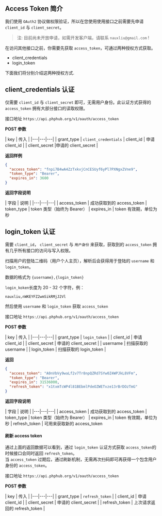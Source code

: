 ## Access Token 简介

我们使用 `OAuth2` 协议做权限验证，所以在您使用使用接口之前需要先申请 `client_id` 与 `client_secret`。 

> 注: 目前尚未开放申请，如需开发客户端，请联系 `nauxliu@gmail.com` !

在访问其他接口之前，你需要先获取 `access_token`，可通过两种授权方式获取。

* client_credentials
* login_token

下面我们将分别介绍这两种授权方式.


## client_credentials 认证

仅需要 `client_id` 与 `client_secret` 即可，无需用户身份。此认证方式获得的 `access_token` 拥有大部分接口的读取权限。

接口地址 `https://api.phphub.org/v1/oauth/access_token`

__POST 参数__

| key | 传入 |
|---|---|---|
|  grant\_type | `client_credentials`
|  client\_id  | 申请 client\_id |
| client\_secret |申请的 client\_secret | 

__返回样例__

```json
{
  "access_token": "fnpi7B4wA4ZzTxkvjCnCESUyf6yPl7PXNgxZVne9",
  "token_type": "Bearer",
  "expires_in": 3600
}
```

__返回字段说明__

| 字段 | 说明 |
|---|---|---|
| access_token | 成功获取到的 access_token
| token_type  | token 类型（始终为 Bearer）
| expires_in | token 有效期，单位为秒

## login_token 认证

需要 `client_id`， `client_secret` 与 `用户身份` 来获取，获取到的 `access_token` 拥有几乎所有接口的访问与写入权限。

扫描用户的登陆二维码（用户个人主页），解析后会获得用于登陆的 `username` 和 `login_token`。

数据的格式为 `{username},{login_token}`

`login_koken`长度为 20 - 32 个字符，例：

```
nauxliu,nWKEYFZ2wmSikRMjJ2Vl
```

然后使用 `username` 和 `login_token` 获取 `access_token`

接口地址 `https://api.phphub.org/v1/oauth/access_token`

__POST 参数__

| key | 传入 |
|---|---|---|
|  grant\_type | `login_token` |
|  client\_id  | 申请 client\_id |
| client\_secret | 申请的 client\_secret | 
| username | 扫描获取的 username |
| login_token | 扫描获取的 login_token |

__返回__

```json
{
  "access_token": "A0nVbVy9waLf2v7Tr8npQZRd7SYw0Z4WPJkL8VFm",
  "token_type": "Bearer",
  "expires_in": 31536000,
  "refresh_token": "x1txmTcWP4l81BEbmlPdeOZWETvze13rBrDOzTmG"
}
```

__返回字段说明__

| 字段 | 说明 |
|---|---|---|
| access_token | 成功获取到的 access_token
| token_type  | token 类型（始终为 Bearer）
| expires_in | token 有效期，单位为秒
| refresh_token | 可用来获取新的 access_token

#### 刷新 access token

通过上面的返回数据可以看到，通过 `login_token` 认证方式获取 `access_token`的时候接口会同时返回 `refresh_token`。  
当 `access_token` 过期后，通过刷新机制，无需再次扫码即可再获得一个包含用户身份的 `access_token`。

接口地址 `https://api.phphub.org/v1/oauth/access_token`

__POST 参数__

| key | 传入 |
|---|---|---|
|  grant\_type | `refresh_token` |
|  client\_id  | 申请 client\_id |
| client\_secret | 申请的 client\_secret | 
| refresh\_token | 上次请求返回的 refresh\_token | 




